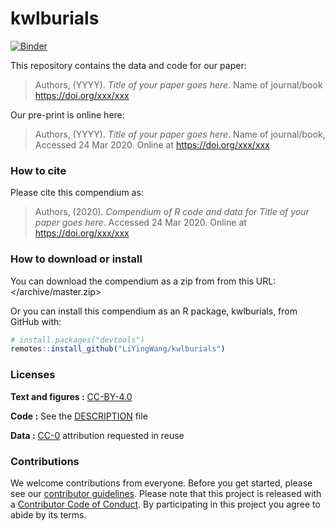 
<!-- README.md is generated from README.Rmd. Please edit that file -->

# kwlburials

[![Binder](https://mybinder.org/badge_logo.svg)](https://mybinder.org/v2/gh/LiYingWang/kwlburials/master?urlpath=rstudio)

This repository contains the data and code for our paper:

> Authors, (YYYY). *Title of your paper goes here*. Name of journal/book
> <https://doi.org/xxx/xxx>

Our pre-print is online here:

> Authors, (YYYY). *Title of your paper goes here*. Name of
> journal/book, Accessed 24 Mar 2020. Online at
> <https://doi.org/xxx/xxx>

### How to cite

Please cite this compendium as:

> Authors, (2020). *Compendium of R code and data for Title of your
> paper goes here*. Accessed 24 Mar 2020. Online at
> <https://doi.org/xxx/xxx>

### How to download or install

You can download the compendium as a zip from from this URL:
</archive/master.zip>

Or you can install this compendium as an R package, kwlburials, from
GitHub with:

``` r
# install.packages("devtools")
remotes::install_github("LiYingWang/kwlburials")
```

### Licenses

**Text and figures :**
[CC-BY-4.0](http://creativecommons.org/licenses/by/4.0/)

**Code :** See the [DESCRIPTION](DESCRIPTION) file

**Data :** [CC-0](http://creativecommons.org/publicdomain/zero/1.0/)
attribution requested in reuse

### Contributions

We welcome contributions from everyone. Before you get started, please
see our [contributor guidelines](CONTRIBUTING.md). Please note that this
project is released with a [Contributor Code of Conduct](CONDUCT.md). By
participating in this project you agree to abide by its terms.
